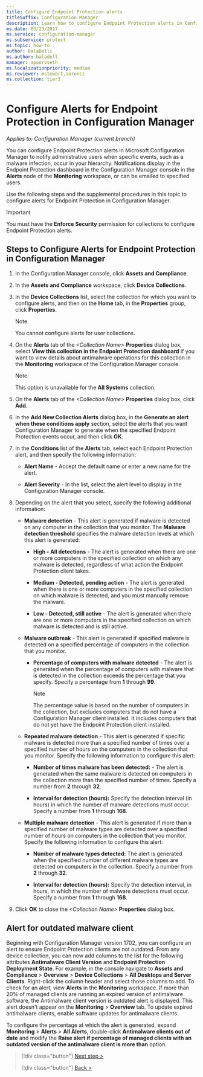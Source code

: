 ```yaml
---
title: Configure Endpoint Protection alerts
titleSuffix: Configuration Manager
description: Learn how to configure Endpoint Protection alerts in Configuration Manager.
ms.date: 03/23/2017
ms.service: configuration-manager
ms.subservice: protect
ms.topic: how-to
author: BalaDelli
ms.author: baladell
manager: apoorvseth
ms.localizationpriority: medium
ms.reviewer: mstewart,aaroncz 
ms.collection: tier3
---
```


#  Configure Alerts for Endpoint Protection in Configuration Manager

*Applies to: Configuration Manager (current branch)*

 You can configure Endpoint Protection alerts in Microsoft Configuration Manager to notify administrative users when specific events, such as a malware infection, occur in your hierarchy. Notifications display in the Endpoint Protection dashboard in the Configuration Manager console in the **Alerts** node of the **Monitoring** workspace, or can be emailed to specified users.

 Use the following steps and the supplemental procedures in this topic to configure alerts for Endpoint Protection in Configuration Manager.

> [!IMPORTANT]
>  You must have the **Enforce Security** permission for collections to configure Endpoint Protection alerts.

## Steps to Configure Alerts for Endpoint Protection in Configuration Manager

1.  In the Configuration Manager console, click **Assets and Compliance**.

2.  In the **Assets and Compliance** workspace, click **Device Collections**.

3.  In the **Device Collections** list, select the collection for which you want to configure alerts, and then on the **Home** tab, in the **Properties** group, click **Properties**.

    > [!NOTE]
    >  You cannot configure alerts for user collections.

4.  On the **Alerts** tab of the _<Collection Name\>_ **Properties** dialog box, select **View this collection in the Endpoint Protection dashboard** if you want to view details about antimalware operations for this collection in the **Monitoring** workspace of the Configuration Manager console.

    > [!NOTE]
    >  This option is unavailable for the **All Systems** collection.

5.  On the **Alerts** tab of the _<Collection Name\>_ **Properties** dialog box, click **Add**.

6.  In the **Add New Collection Alerts** dialog box, in the **Generate an alert when these conditions apply** section, select the alerts that you want Configuration Manager to generate when the specified Endpoint Protection events occur, and then click **OK**.

7.  In the  **Conditions** list of the **Alerts** tab, select each Endpoint Protection alert, and then specify the following information:

    -   **Alert Name** - Accept the default name or enter a new name for the alert.

    -   **Alert Severity** - In the list, select the alert level to display in the Configuration Manager console.

8.  Depending on the alert that you select, specify the following additional information:

    -   **Malware detection** - This alert is generated if malware is detected on any computer in the collection that you monitor. The **Malware detection threshold** specifies the malware detection levels at which this alert is generated:

        -   **High - All detections** - The alert is generated when there are one or more computers in the specified collection on which any malware is detected, regardless of what action the Endpoint Protection client takes.

        -   **Medium - Detected, pending action** - The alert is generated when there is one or more computers in the specified collection on which malware is detected, and you must manually remove the malware.

        -   **Low - Detected, still active** - The alert is generated when there are one or more computers in the specified collection on which malware is detected and is still active.

    -   **Malware outbreak** - This alert is generated if specified malware is detected on a specified percentage of computers in the collection that you monitor.

        -   **Percentage of computers with malware detected** - The alert is generated when the percentage of computers with malware that is detected in the collection exceeds the percentage that you specify. Specify a percentage from **1** through **99**.

            > [!NOTE]
            >  The percentage value is based on the number of computers in the collection, but excludes computers that do not have a Configuration Manager client installed. It includes computers that do not yet have the Endpoint Protection client installed.

    -   **Repeated malware detection** - This alert is generated if specific malware is detected more than a specified number of times over a specified number of hours on the computers in the collection that you monitor. Specify the following information to configure this alert:

        -   **Number of times malware has been detected:** - The alert is generated when the same malware is detected on computers in the collection more than the specified number of times. Specify a number from **2** through **32**.

        -   **Interval for detection (hours):** Specify the detection interval (in hours) in which the number of malware detections must occur. Specify a number from **1** through **168**.

    -   **Multiple malware detection** - This alert is generated if more than a specified number of malware types are detected over a specified number of hours on computers in the collection that you monitor. Specify the following information to configure this alert:

        -   **Number of malware types detected:** The alert is generated when the specified number of different malware types are detected on computers in the collection. Specify a number from **2** through **32**.

        -   **Interval for detection (hours):** Specify the detection interval, in hours, in which the number of malware detections must occur. Specify a number from **1** through **168**.

9. Click **OK** to close the _<Collection Name\>_ **Properties** dialog box.  

## Alert for outdated malware client

Beginning with Configuration Manager version 1702, you can configure an alert to ensure Endpoint Protection clients are not outdated. From any device collection, you can now add columns to the list for the following attributes **Antimalware Client Version** and **Endpoint Protection Deployment State**. For example, in the console navigate to **Assets and Compliance** > **Overview** > **Device Collections** > **All Desktops and Server Clients**. Right-click the column header and select those columns to add. To check for an alert, view **Alerts** in the **Monitoring** workspace. If more than 20% of managed clients are running an expired version of antimalware software, the Antimalware client version is outdated alert is displayed. This alert doesn't appear on the **Monitoring** > **Overview** tab. To update expired antimalware clients, enable software updates for antimalware clients.

To configure the percentage at which the alert is generated, expand **Monitoring** > **Alerts** > **All Alerts**, double-click **Antimalware clients out of date** and modify the **Raise alert if percentage of managed clients with an outdated version of the antimalware client is more than** option.

> [!div class="button"]
> [Next step >](endpoint-definition-updates.md)
> 
> [!div class="button"]
> [Back >](endpoint-protection-site-role.md)
